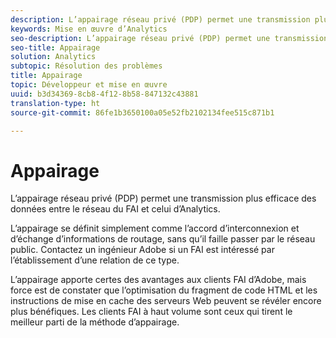 ```yaml
---
description: L’appairage réseau privé (PDP) permet une transmission plus efficace des données entre le réseau du FAI et celui d’Analytics.
keywords: Mise en œuvre d’Analytics
seo-description: L’appairage réseau privé (PDP) permet une transmission plus efficace des données entre le réseau du FAI et celui d’Analytics.
seo-title: Appairage
solution: Analytics
subtopic: Résolution des problèmes
title: Appairage
topic: Développeur et mise en œuvre
uuid: b3d34369-8cb8-4f12-8b58-847132c43881
translation-type: ht
source-git-commit: 86fe1b3650100a05e52fb2102134fee515c871b1

---
```



# Appairage

L’appairage réseau privé (PDP) permet une transmission plus efficace des données entre le réseau du FAI et celui d’Analytics.

L’appairage se définit simplement comme l’accord d’interconnexion et d’échange d’informations de routage, sans qu’il faille passer par le réseau public. Contactez un ingénieur Adobe si un FAI est intéressé par l’établissement d’une relation de ce type.

L’appairage apporte certes des avantages aux clients FAI d’Adobe, mais force est de constater que l’optimisation du fragment de code HTML et les instructions de mise en cache des serveurs Web peuvent se révéler encore plus bénéfiques. Les clients FAI à haut volume sont ceux qui tirent le meilleur parti de la méthode d’appairage.
